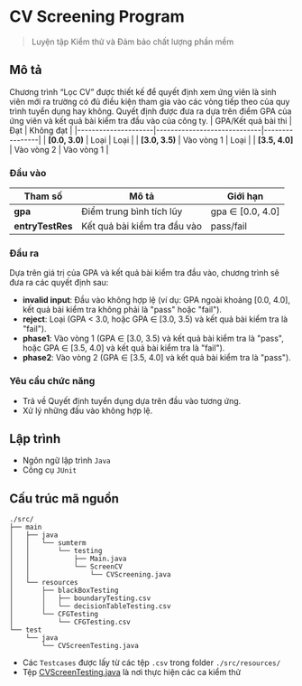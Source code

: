 # CV Screening Program
> Luyện tập Kiểm thử và Đảm bảo chất lượng phần mềm

## Mô tả

Chương trình “Lọc CV” được thiết kế để quyết định xem ứng viên là sinh viên mới ra trường có đủ điều kiện tham gia vào các vòng tiếp theo của quy trình tuyển dụng hay không. Quyết định được đưa ra dựa trên điểm GPA của ứng viên và kết quả bài kiểm tra đầu vào của công ty.
| GPA/Kết quả bài thi | Đạt                        | Không đạt      |
|---------------------|-----------------------------|----------------|
| **[0.0, 3.0)**      | Loại                        | Loại           |
| **[3.0, 3.5)**      | Vào vòng 1                  | Loại           |
| **[3.5, 4.0]**      | Vào vòng 2                  | Vào vòng 1     |


### Đầu vào

| Tham số              | Mô tả                         | Giới hạn      |
|----------------------|--------------------------------|---------------|
| **gpa**              | Điểm trung bình tích lũy       | gpa ∈ [0.0, 4.0] |
| **entryTestRes** | Kết quả bài kiểm tra đầu vào    | pass/fail     |


### Đầu ra

Dựa trên giá trị của GPA và kết quả bài kiểm tra đầu vào, chương trình sẽ đưa ra các quyết định sau:

- **invalid input**: Đầu vào không hợp lệ (ví dụ: GPA ngoài khoảng [0.0, 4.0], kết quả bài kiểm tra không phải là "pass" hoặc "fail").
- **reject**: Loại (GPA < 3.0, hoặc GPA ∈ [3.0, 3.5) và kết quả bài kiểm tra là "fail").
- **phase1**: Vào vòng 1 (GPA ∈ [3.0, 3.5) và kết quả bài kiểm tra là "pass", hoặc GPA ∈ [3.5, 4.0] và kết quả bài kiểm tra là "fail").
- **phase2**: Vào vòng 2 (GPA ∈ [3.5, 4.0] và kết quả bài kiểm tra là "pass").

### Yêu cầu chức năng

- Trả về Quyết định tuyển dụng dựa trên đầu vào tương ứng.
- Xử lý những đầu vào không hợp lệ.

## Lập trình

- Ngôn ngữ lập trình `Java`
- Công cụ `JUnit` 

## Cấu trúc mã nguồn
```
./src/
├── main
│   ├── java
│   │   └── sumterm
│   │       └── testing
│   │           ├── Main.java
│   │           └── ScreenCV
│   │               └── CVScreening.java
│   └── resources
│       ├── blackBoxTesting
│       │   ├── boundaryTesting.csv
│       │   └── decisionTableTesting.csv
│       └── CFGTesting
│           └── CFGTesting.csv
└── test
    └── java
        └── CVScreenTesting.java
```

- Các `Testcases` được lấy từ các tệp `.csv` trong folder `./src/resources/` 
- Tệp [CVScreenTesting.java](./src/test/java/CVScreenTesting.java) là nơi thực hiện các ca kiểm thử